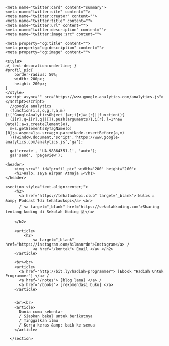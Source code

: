 <!DOCTYPE html>
<html lang="en"><head>
    <meta charset="UTF-8">
    <title> || Wirpan Atmaja || Ulfa ! </title>
    <meta name="description" content="Halo saya Wirpan Atmaja,">
    <meta name="keywords" content=", website">
    <meta name="author" content="Wirpan Atmaja">
    <link href="https://fonts.googleapis.com/css?family=Oxygen" rel="stylesheet" type="text/css">
    <meta name="viewport" content="width=device-width, initial-scale=1">
    <link rel="stylesheet" href="css/main.css">

    <meta name="twitter:card" content="summary">
    <meta name="twitter:site" content="">
    <meta name="twitter:creator" content="">
    <meta name="twitter:title" content="">
    <meta name="twitter:url" content="">
    <meta name="twitter:description" content="">
    <meta name="twitter:image:src" content="">

    <meta property="og:title" content="">
    <meta property="og:description" content="">
    <meta property="og:image" content="">

    <style>
    a{ text-decoration:underline; }
    #profil_pic{
        border-radius: 50%;
	    width: 200px;
	    height: 200px;
    }
    </style>
    <script async="" src="https://www.google-analytics.com/analytics.js"></script><script>
      //google analytics
      (function(i,s,o,g,r,a,m){i['GoogleAnalyticsObject']=r;i[r]=i[r]||function(){
      (i[r].q=i[r].q||[]).push(arguments)},i[r].l=1*new Date();a=s.createElement(o),
      m=s.getElementsByTagName(o)[0];a.async=1;a.src=g;m.parentNode.insertBefore(a,m)
      })(window,document,'script','https://www.google-analytics.com/analytics.js','ga');

      ga('create', 'UA-98864351-1', 'auto');
      ga('send', 'pageview');
  </script>
</head>
<body>

    <header>
        <img src="" id="profil_pic" width="200" height="200">
        <h1>Halo, saya Wirpan Atmaja ☕</h1>
    </header>

    <section style="text-align:center;">
        <h2>
          <a href="https://tehataukopi.club" target="_blank"> Nulis ✏️ &amp; Podcast 🎙️di tehataukopi</a> <br>
          / <a target="_blank" href="https://sekolahkoding.com">Sharing tentang koding di Sekolah Koding 💻</a>

        </h2>

        <article>
            <h2>
                <a target="_blank" href="https://instagram.com/hilmanrdn">Instagram</a> /
                <a href="/kontak"> Email </a> </h2>
        </article>

        <br><br>
        <article>
          <a href="http://bit.ly/hadiah-programmer"> [Ebook "Hadiah Untuk Programmer"] </a> /
          <a href="/notes"> [blog lama] </a> /
          <a href="/books"> [rekomendasi buku] </a>
        </article>
	    
	    
        <br><br>
        <article>
          Dunia cuma sebentar
          / Siapkan bekal untuk berikutnya
          / Tinggalkan ilmu
          / Kerja keras &amp; baik ke semua
        </article>

      </section>
	

  <input name="whois" messages="if you see this, i know you are a developer :D" type="hidden">


</body>
</html>
